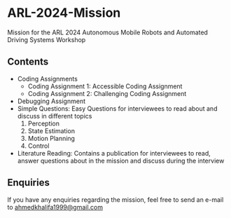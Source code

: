 # ARL-2024-Mission
Mission for the ARL 2024 Autonomous Mobile Robots and Automated Driving Systems Workshop

## Contents
- Coding Assignments
    - Coding Assignment 1: Accessible Coding Assignment
    - Coding Assignment 2: Challenging Coding Assignment
- Debugging Assignment
- Simple Questions: Easy Questions for interviewees to read about and discuss in different topics
    1. Perception
    2. State Estimation
    3. Motion Planning
    4. Control
- Literature Reading: Contains a publication for interviewees to read, answer questions about in the mission and discuss during the interview

## Enquiries
If you have any enquiries regarding the mission, feel free to send an e-mail to ahmedkhalifa1999@gmail.com
